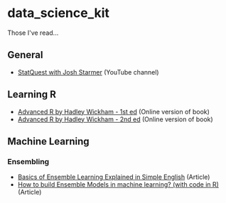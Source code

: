 # data_science_kit 
Those I've read...

## General ##
  * [StatQuest with Josh Starmer](https://statquest.org/video-index/) (YouTube channel)


## Learning R ##
  * [Advanced R by Hadley Wickham - 1st ed](http://adv-r.had.co.nz/) (Online version of book) 
  * [Advanced R by Hadley Wickham - 2nd ed](https://adv-r.hadley.nz/) (Online version of book) 

## Machine Learning ##


  ### Ensembling ###
   * [Basics of Ensemble Learning Explained in Simple English](https://www.analyticsvidhya.com/blog/2015/08/introduction-ensemble-learning/) (Article)
   * [How to build Ensemble Models in machine learning? (with code in R)](https://www.analyticsvidhya.com/blog/2017/02/introduction-to-ensembling-along-with-implementation-in-r/) (Article)
   


